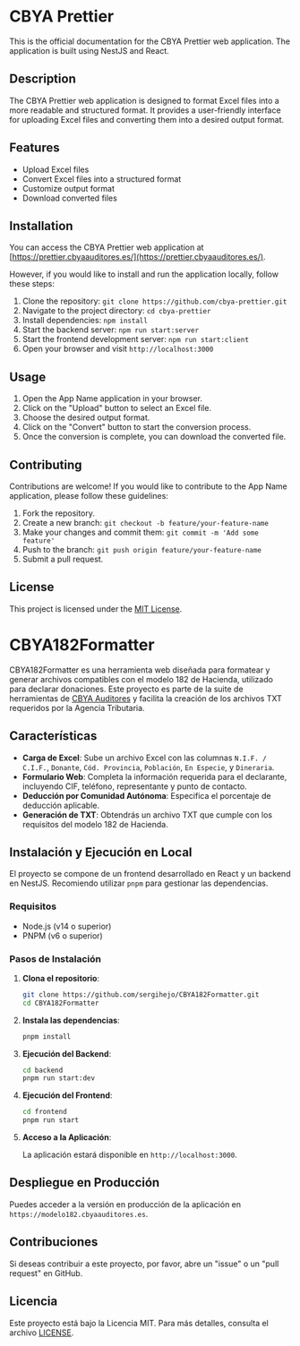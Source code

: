 # CBYA Prettier

This is the official documentation for the CBYA Prettier web application. The application is built using NestJS and React.

## Description

The CBYA Prettier web application is designed to format Excel files into a more readable and structured format. It provides a user-friendly interface for uploading Excel files and converting them into a desired output format.

## Features

-   Upload Excel files
-   Convert Excel files into a structured format
-   Customize output format
-   Download converted files

## Installation

You can access the CBYA Prettier web application at [https://prettier.cbyaauditores.es/](https://prettier.cbyaauditores.es/).

However, if you would like to install and run the application locally, follow these steps:

1. Clone the repository: `git clone https://github.com/cbya-prettier.git`
2. Navigate to the project directory: `cd cbya-prettier`
3. Install dependencies: `npm install`
4. Start the backend server: `npm run start:server`
5. Start the frontend development server: `npm run start:client`
6. Open your browser and visit `http://localhost:3000`

## Usage

1. Open the App Name application in your browser.
2. Click on the "Upload" button to select an Excel file.
3. Choose the desired output format.
4. Click on the "Convert" button to start the conversion process.
5. Once the conversion is complete, you can download the converted file.

## Contributing

Contributions are welcome! If you would like to contribute to the App Name application, please follow these guidelines:

1. Fork the repository.
2. Create a new branch: `git checkout -b feature/your-feature-name`
3. Make your changes and commit them: `git commit -m 'Add some feature'`
4. Push to the branch: `git push origin feature/your-feature-name`
5. Submit a pull request.

## License

This project is licensed under the [MIT License](https://opensource.org/licenses/MIT).

# CBYA182Formatter

CBYA182Formatter es una herramienta web diseñada para formatear y generar archivos compatibles con el modelo 182 de Hacienda, utilizado para declarar donaciones. Este proyecto es parte de la suite de herramientas de [CBYA Auditores](https://cbyaauditores.es) y facilita la creación de los archivos TXT requeridos por la Agencia Tributaria.

## Características

-   **Carga de Excel**: Sube un archivo Excel con las columnas `N.I.F. / C.I.F.`, `Donante`, `Cód. Provincia`, `Población`, `En Especie`, y `Dineraria`.
-   **Formulario Web**: Completa la información requerida para el declarante, incluyendo CIF, teléfono, representante y punto de contacto.
-   **Deducción por Comunidad Autónoma**: Especifica el porcentaje de deducción aplicable.
-   **Generación de TXT**: Obtendrás un archivo TXT que cumple con los requisitos del modelo 182 de Hacienda.

## Instalación y Ejecución en Local

El proyecto se compone de un frontend desarrollado en React y un backend en NestJS. Recomiendo utilizar `pnpm` para gestionar las dependencias.

### Requisitos

-   Node.js (v14 o superior)
-   PNPM (v6 o superior)

### Pasos de Instalación

1. **Clona el repositorio**:

    ```bash
    git clone https://github.com/sergihejo/CBYA182Formatter.git
    cd CBYA182Formatter
    ```

2. **Instala las dependencias**:

    ```bash
    pnpm install
    ```

3. **Ejecución del Backend**:

    ```bash
    cd backend
    pnpm run start:dev
    ```

4. **Ejecución del Frontend**:

    ```bash
    cd frontend
    pnpm run start
    ```

5. **Acceso a la Aplicación**:

    La aplicación estará disponible en `http://localhost:3000`.

## Despliegue en Producción

Puedes acceder a la versión en producción de la aplicación en `https://modelo182.cbyaauditores.es`.

## Contribuciones

Si deseas contribuir a este proyecto, por favor, abre un "issue" o un "pull request" en GitHub.

## Licencia

Este proyecto está bajo la Licencia MIT. Para más detalles, consulta el archivo [LICENSE](LICENSE).
